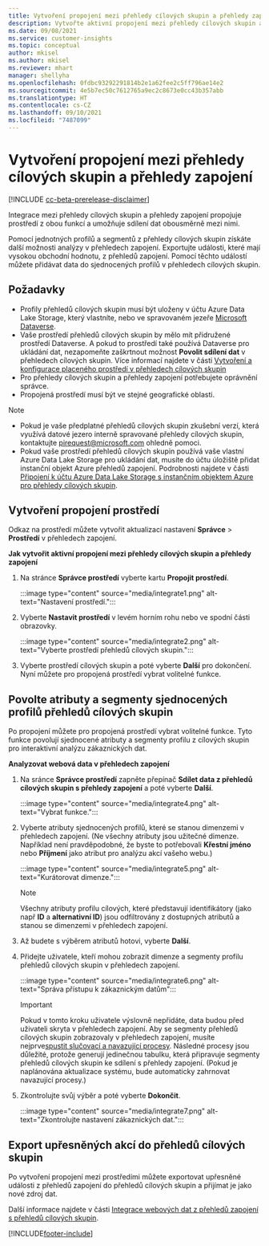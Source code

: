 ```yaml
---
title: Vytvoření propojení mezi přehledy cílových skupin a přehledy zapojení
description: Vytvořte aktivní propojení mezi přehledy cílových skupin a přehledy zapojení, abyste povolili obousměrné sdílení dat.
ms.date: 09/08/2021
ms.service: customer-insights
ms.topic: conceptual
author: mkisel
ms.author: mkisel
ms.reviewer: mhart
manager: shellyha
ms.openlocfilehash: 0fdbc93292291814b2e1a62fee2c5ff796ae14e2
ms.sourcegitcommit: 4e5b7ec50c7612765a9ec2c8673e0cc43b357abb
ms.translationtype: HT
ms.contentlocale: cs-CZ
ms.lasthandoff: 09/10/2021
ms.locfileid: "7487099"
---
```

# <a name="create-a-link-between-audience-insights-and-engagement-insights"></a>Vytvoření propojení mezi přehledy cílových skupin a přehledy zapojení

[!INCLUDE [cc-beta-prerelease-disclaimer](includes/cc-beta-prerelease-disclaimer.md)]

Integrace mezi přehledy cílových skupin a přehledy zapojení propojuje prostředí z obou funkcí a umožňuje sdílení dat obousměrně mezi nimi.

Pomocí jednotných profilů a segmentů z přehledy cílových skupin získáte další možnosti analýzy v přehledech zapojení. Exportujte události, které mají vysokou obchodní hodnotu, z přehledů zapojení. Pomocí těchto událostí můžete přidávat data do sjednocených profilů v přehledech cílových skupin.

## <a name="prerequisites"></a>Požadavky

- Profily přehledů cílových skupin musí být uloženy v účtu Azure Data Lake Storage, který vlastníte, nebo ve spravovaném jezeře [Microsoft Dataverse](/powerapps/maker/data-platform/data-platform-intro.md). 
- Vaše prostředí přehledů cílových skupin by mělo mít přidružené prostředí Dataverse. A pokud to prostředí také používá Dataverse pro ukládání dat, nezapomeňte zaškrtnout možnost **Povolit sdílení dat** v přehledech cílových skupin. Více informací najdete v části [Vytvoření a konfigurace placeného prostředí v přehledech cílových skupin](../audience-insights/get-started-paid.md)
- Pro přehledy cílových skupin a přehledy zapojení potřebujete oprávnění správce.
- Propojená prostředí musí být ve stejné geografické oblasti.

> [!NOTE]
> - Pokud je vaše předplatné přehledů cílových skupin zkušební verzí, která využívá datové jezero interně spravované přehledy cílových skupin, kontaktujte [pirequest@microsoft.com](mailto:pirequest@microsoft.com) ohledně pomoci. 
> - Pokud vaše prostředí přehledů cílových skupin používá vaše vlastní Azure Data Lake Storage pro ukládání dat, musíte do účtu úložiště přidat instanční objekt Azure přehledů zapojení. Podrobnosti najdete v části [Připojení k účtu Azure Data Lake Storage s instančním objektem Azure pro přehledy cílových skupin](../audience-insights/connect-service-principal.md). 


## <a name="create-an-environment-link"></a>Vytvoření propojení prostředí

Odkaz na prostředí můžete vytvořit aktualizací nastavení **Správce** > **Prostředí** v přehledech zapojení.

**Jak vytvořit aktivní propojení mezi přehledy cílových skupin a přehledy zapojení**

1. Na stránce **Správce prostředí** vyberte kartu **Propojit prostředí**.

    :::image type="content" source="media/integrate1.png" alt-text="Nastavení prostředí.":::

1. Vyberte **Nastavit prostředí** v levém horním rohu nebo ve spodní části obrazovky.

     :::image type="content" source="media/integrate2.png" alt-text="Vyberte prostředí přehledů cílových skupin.":::

1. Vyberte prostředí cílových skupin a poté vyberte **Další** pro dokončení. Nyní můžete pro propojená prostředí vybrat volitelné funkce.
 
## <a name="enable-audience-insights-unified-profiles-attributes-and-segments"></a>Povolte atributy a segmenty sjednocených profilů přehledů cílových skupin

Po propojení můžete pro propojená prostředí vybrat volitelné funkce. Tyto funkce povolují sjednocené atributy a segmenty profilu z cílových skupin pro interaktivní analýzu zákaznických dat.

**Analyzovat webová data v přehledech zapojení**

1. Na sránce **Správce prostředí** zapněte přepínač **Sdílet data z přehledů cílových skupin s přehledy zapojení** a poté vyberte **Další**.

    :::image type="content" source="media/integrate4.png" alt-text="Vybrat funkce.":::

1. Vyberte atributy sjednocených profilů, které se stanou dimenzemi v přehledech zapojení. (Ne všechny atributy jsou užitečné dimenze. Například není pravděpodobné, že byste to potřebovali **Křestní jméno** nebo **Příjmení** jako atribut pro analýzu akcí vašeho webu.)

    :::image type="content" source="media/integrate5.png" alt-text="Kurátorovat dimenze.":::

   >[!NOTE]
   > Všechny atributy profilu cílových, které představují identifikátory (jako např **ID** a **alternativní ID**) jsou odfiltrovány z dostupných atributů a stanou se dimenzemi v přehledech zapojení.

1. Až budete s výběrem atributů hotovi, vyberte **Další**.
1. Přidejte uživatele, kteří mohou zobrazit dimenze a segmenty profilu přehledů cílových skupin v přehledech zapojení.

    :::image type="content" source="media/integrate6.png" alt-text="Správa přístupu k zákaznickým datům":::

   > [!IMPORTANT]
   > Pokud v tomto kroku uživatele výslovně nepřidáte, data budou před uživateli skryta v přehledech zapojení.
   > Aby se segmenty přehledů cílových skupin zobrazovaly v přehledech zapojení, musíte nejprve[spustit slučovací a navazující procesy](../audience-insights/merge-entities.md). Následné procesy jsou důležité, protože generují jedinečnou tabulku, která připravuje segmenty přehledů cílových skupin ke sdílení s přehledy zapojení. (Pokud je naplánována aktualizace systému, bude automaticky zahrnovat navazující procesy.)

1. Zkontrolujte svůj výběr a poté vyberte **Dokončit**.

    :::image type="content" source="media/integrate7.png" alt-text="Zkontrolujte nastavení zákaznických dat.":::

## <a name="export-refined-events-to-audience-insights"></a>Export upřesněných akcí do přehledů cílových skupin

Po vytvoření propojení mezi prostředími můžete exportovat upřesněné události z přehledů zapojení do přehledů cílových skupin a přijímat je jako nové zdroj dat. 

Další informace najdete v části [Integrace webových dat z přehledů zapojení s přehledů cílových skupin](../audience-insights/integrate-engagement-insights.md).

<!--
## Share engagement insights refined events with audience insights

After you create a link between environments, a new option becomes available for you to share [refined events](refined-events.md) with audience insights.

Consider the following when creating refined events for audience insights: 

- Provide a meaningful name for the refined event. It will be used as an activity name in audience insights.
- Select at least the following properties to create an activity in audience insights: 
    - Signal.Action.Name indicates the activity details.
    - Signal.User.Id maps with the customer ID.
    - Signal.View.Uri is a web address as a basis for segments or measures.
    - Signal.Export.Id is a primary key for events.
    - Signal.Timestamp determines the date and time for the activity.

To share refined events:

1. From the engagement insights menu, select **Data** and then select the **Events** tab.
2. On the **Action** menu, select **Share as activity**.

    :::image type="content" source="media/integrate8.png" alt-text="Data shared events settings.":::

3. You can view and stop actively shared events on the **Export and Sharing** tab.
4. -- per Michael K, we need a mock here (Mukesh needs to update to reflect what happens in AUI once a user shares a refined event (i.e. no longer AUI, data wrangler needs to go discover data in the storage, the shared event is available as a DS and entity, correct?)

### Attach refined events shared as activities to unified profiles in audience insights

You can bring customer web activity data from engagement insights into audience insights. In addition to transactional, demographic, or behavioral data, you can view activities on the web in unified customer profiles. You can then use these profiles to get insights such as segments, measures, and predictions for audience activation.

Follow the steps in [data unification](../audience-insights/data-unification.md) to map, match, and merge website authentication information to unified profiles in audience insights.

You can also share refined events that are now available in audience insights, identified as data sources and entities. 

Next, you can relate event data from engagement insights as unified activities in customer profiles.

### Relate refined event data as an activity of a customer profile

After unifying the data, you can configure the activity for the customer profile. For more information, go to [Customer activities](../audience-insights/activities.md).

:::image type="content" source="media/web-event-activity.png" alt-text="Activities page with expanded Edit activity pane.":::

Next, configure the new activity by using mapping elements: 

- **Primary Key**: Signal.Export.Id, a unique ID that is available for every event record in engagement insights. This property is automatically generated.

- **Timestamp**: Signal.Timestamp in the event property.

- **Event**: Signal.Name, the event name that you want to track.

- **Web address**: Signal.View.Uri that refers to the URI of the page that created the event.

- **Details**: Signal.Action.Name to represent the information to associate with the event. The selected property in this case indicates that the event is for email promotion.

- **Activity type**: In this example, we choose the existing activity type WebLog. This selection is a useful filter option to run prediction models or create segments based on this activity type.

- **Set up relationship**: This important setting ties the activity to existing customer profiles. **Signal.User.Id** is the identifier configured in the SDK to be collected. It relates to the user ID in other data sources that are configured in audience insights. 

This example configures the relationship between Signal.User.Id and RetailCustomers:CustomerRetailId, which is the primary key that was identified in the map step of the data unification process.

After processing the activities, you can review customer records and open a customer card to see activities from engagement insights in the timeline. 

> [!TIP]
> To find a customer ID that has an engagement insights activity, go to **Entities** and preview the data for the UnifiedActivity entity. **ActivityTypeDisplay = WebLog** contains the engagement insights activity configured in the preceding example. Copy the customer ID for one of those records and search<!--note from editor: Edit okay? I couldn't quite follow this.-- > for that ID on the **Customers** page.

--> 

[!INCLUDE[footer-include](../includes/footer-banner.md)]
